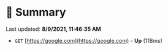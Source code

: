 # 📖 Summary
Last updated: **8/9/2021, 11:46:35 AM**

- `GET` [https://google.com](https://google.com) - **Up** (118ms)
